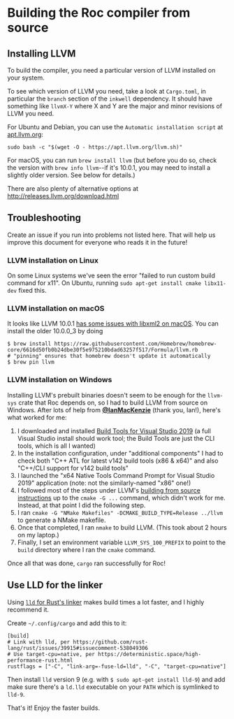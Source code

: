 # Building the Roc compiler from source


## Installing LLVM

To build the compiler, you need a particular version of LLVM installed on your system.

To see which version of LLVM you need, take a look at `Cargo.toml`, in particular the `branch` section of the `inkwell` dependency. It should have something like `llvmX-Y` where X and Y are the major and minor revisions of LLVM you need.

For Ubuntu and Debian, you can use the `Automatic installation script` at [apt.llvm.org](https://apt.llvm.org):
```
sudo bash -c "$(wget -O - https://apt.llvm.org/llvm.sh)"
```

For macOS, you can run `brew install llvm` (but before you do so, check the version with `brew info llvm`--if it's 10.0.1, you may need to install a slightly older version. See below for details.)

There are also plenty of alternative options at http://releases.llvm.org/download.html

## Troubleshooting

Create an issue if you run into problems not listed here.
That will help us improve this document for everyone who reads it in the future!

### LLVM installation on Linux

On some Linux systems we've seen the error "failed to run custom build command for x11".
On Ubuntu, running `sudo apt-get install cmake libx11-dev` fixed this.

### LLVM installation on macOS

It looks like LLVM 10.0.1 [has some issues with libxml2 on macOS](https://discourse.brew.sh/t/llvm-config-10-0-1-advertise-libxml2-tbd-as-system-libs/8593). You can install the older 10.0.0_3 by doing

```
$ brew install https://raw.githubusercontent.com/Homebrew/homebrew-core/6616d50fb0b24dbe30f5e975210bdad63257f517/Formula/llvm.rb
# "pinning" ensures that homebrew doesn't update it automatically
$ brew pin llvm
```

### LLVM installation on Windows

Installing LLVM's prebuilt binaries doesn't seem to be enough for the `llvm-sys` crate that Roc depends on, so I had to build LLVM from source
on Windows. After lots of help from [**@IanMacKenzie**](https://github.com/IanMacKenzie) (thank you, Ian!), here's what worked for me:

1. I downloaded and installed [Build Tools for Visual Studio 2019](https://visualstudio.microsoft.com/thank-you-downloading-visual-studio/?sku=BuildTools&rel=16) (a full Visual Studio install should work tool; the Build Tools are just the CLI tools, which is all I wanted)
2. In the installation configuration, under "additional components" I had to check both "C++ ATL for latest v142 build tools (x86 & x64)" and also "C++/CLI support for v142 build tools"
3. I launched the "x64 Native Tools Command Prompt for Visual Studio 2019" application (note: not the similarly-named "x86" one!)
4. I followed most of the steps under LLVM's [building from source instructions](https://github.com/llvm/llvm-project#getting-the-source-code-and-building-llvm) up to the `cmake -G ...` command, which didn't work for me. Instead, at that point I did the following step.
5. I ran `cmake -G "NMake Makefiles" -DCMAKE_BUILD_TYPE=Release ../llvm` to generate a NMake makefile.
6. Once that completed, I ran `nmake` to build LLVM. (This took about 2 hours on my laptop.)
7. Finally, I set an environment variable `LLVM_SYS_100_PREFIX` to point to the `build` directory where I ran the `cmake` command.


Once all that was done, `cargo` ran successfully for Roc!

## Use LLD for the linker

Using [`lld` for Rust's linker](https://github.com/rust-lang/rust/issues/39915#issuecomment-538049306)
makes build times a lot faster, and I highly recommend it.

Create `~/.config/cargo` and add this to it:

```
[build]
# Link with lld, per https://github.com/rust-lang/rust/issues/39915#issuecomment-538049306
# Use target-cpu=native, per https://deterministic.space/high-performance-rust.html
rustflags = ["-C", "link-arg=-fuse-ld=lld", "-C", "target-cpu=native"]
```

Then install `lld` version 9 (e.g. with `$ sudo apt-get install lld-9`)
and add make sure there's a `ld.lld` executable on your `PATH` which
is symlinked to `lld-9`.

That's it! Enjoy the faster builds.
